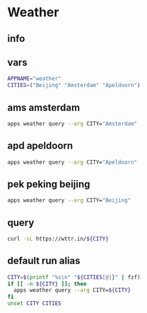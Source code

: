 # Weather

## info

## vars
```sh
APPNAME="weather"
CITIES=("Beijing" "Amsterdam" "Apeldoorn")
```

## ams amsterdam
```sh
apps weather query --arg CITY="Amsterdam"
```

## apd apeldoorn
```sh
apps weather query --arg CITY="Apeldoorn"
```

## pek peking beijing 
```sh
apps weather query --arg CITY="Beijing"
```

## query
```sh
curl -sL https://wttr.in/${CITY}
```

## default run alias
```sh interactive
CITY=$(printf "%s\n" "${CITIES[@]}" | fzf)
if [[ -n ${CITY} ]]; then
  apps weather query --arg CITY=${CITY}
fi
unset CITY CITIES
```
